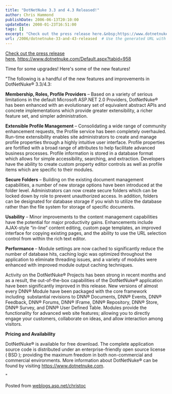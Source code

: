 ```yaml
---
title: "DotNetNuke 3.3 and 4.3 Released!"
author: Chris Hammond
publishDate: 2006-06-13T20:10:00
updateDate: 2008-01-23T16:51:00
tags: []
excerpt: "Check out the press release here.&nbsp;https://www.dotnetnuke.com/Default.aspx?tabid=958 Time for some upgrades! Here's some of the new features! \"The following is a handful of the new features and improvements in DotNetNuke® 3.3/4.3: Membership, Roles, Profile Providers – Based on a variety of serious limitations in the default Microsoft ASP.NET 2.0 Providers, DotNetNuke® has been enhanced with an evolutionary set of equivalent abstract APIs and concrete implementations which provide greater extensibility, a richer feature set, and simpler administration. Extensible Profile Management – Consolidating a wide range of community enhancement requests, the Profile service has been completely overhauled. Run-time extensibility enables site administrators to create and manage profile properties through a highly intuitive user interface. Profile properties are fortified with a broad range of attributes to help facilitate advanced business processes. Profile information is stored in a database format which allows for simple accessibility, searching, and extraction. Developers have the ability to create custom property editor controls as well as profile items which are specific to their modules. Secure Folders – Building on the existing document management capabilities, a number of new storage options have been introduced at the folder level. Administrators can now create secure folders which can be locked down by role to prevent unauthorized access. In addition, folders can be designated for database storage if you wish to utilize the database rather than the file system for storage of specific documents. Usability – Minor improvements to the content management capabilities have the potential for major productivity gains. Enhancements include AJAX-style “in-line” content editing, custom page templates, an improved interface for copying existing pages, and the ability to use the URL selection control from within the rich text editor. Performance – Module settings are now cached to significantly reduce the number of database hits, caching logic was optimized throughout the application to eliminate threading issues, and a variety of modules were enhanced with improved module output caching techniques. Activity on the DotNetNuke® Projects has been strong in recent months and as a result, the out-of-the-box capabilities of the DotNetNuke® application have been significantly improved in this release. New versions of almost every DNN® Module have been packaged with the core framework including&nbsp; substantial revisions to DNN® Documents, DNN® Events, DNN® Feedback, DNN® Forums, DNN® IFrame, DNN® Repository, DNN® Store, DNN® Survey, and DNN® User Defined Table. Modules provide the functionality for advanced web site features; allowing you to directly engage your customers, collaborate on ideas, and allow interaction among visitors. Pricing and Availability  DotNetNuke® is available for free download. The complete application source code is distributed under an enterprise-friendly open source license ( BSD ); providing the maximum freedom in both non-commercial and commercial environments. More information about DotNetNuke® can be found by visiting https://www.dotnetnuke.com.  \" Posted from..."
url: /2006/dotnetnuke-33-and-43-released  # Use the generated URL with year
---
```

<P><A href="https://www.dotnetnuke.com/Default.aspx?tabid=958">Check out the press release here.</A>&nbsp;<A href="https://www.dotnetnuke.com/Default.aspx?tabid=958">https://www.dotnetnuke.com/Default.aspx?tabid=958</A></P> <P>Time for some upgrades! Here's some of the new features!</P> <P>"The following is a handful of the new features and improvements in DotNetNuke® 3.3/4.3:</P> <P><STRONG>Membership, Roles, Profile Providers</STRONG> – Based on a variety of serious limitations in the default Microsoft ASP.NET 2.0 Providers, DotNetNuke® has been enhanced with an evolutionary set of equivalent abstract APIs and concrete implementations which provide greater extensibility, a richer feature set, and simpler administration.</P> <P><STRONG>Extensible Profile Management</STRONG> – Consolidating a wide range of community enhancement requests, the Profile service has been completely overhauled. Run-time extensibility enables site administrators to create and manage profile properties through a highly intuitive user interface. Profile properties are fortified with a broad range of attributes to help facilitate advanced business processes. Profile information is stored in a database format which allows for simple accessibility, searching, and extraction. Developers have the ability to create custom property editor controls as well as profile items which are specific to their modules.</P> <P><STRONG>Secure Folders</STRONG> – Building on the existing document management capabilities, a number of new storage options have been introduced at the folder level. Administrators can now create secure folders which can be locked down by role to prevent unauthorized access. In addition, folders can be designated for database storage if you wish to utilize the database rather than the file system for storage of specific documents.</P> <P><STRONG>Usability</STRONG> – Minor improvements to the content management capabilities have the potential for major productivity gains. Enhancements include AJAX-style “in-line” content editing, custom page templates, an improved interface for copying existing pages, and the ability to use the URL selection control from within the rich text editor.</P> <P><STRONG>Performance </STRONG>– Module settings are now cached to significantly reduce the number of database hits, caching logic was optimized throughout the application to eliminate threading issues, and a variety of modules were enhanced with improved module output caching techniques.</P> <P>Activity on the DotNetNuke® Projects has been strong in recent months and as a result, the out-of-the-box capabilities of the DotNetNuke® application have been significantly improved in this release. New versions of almost every DNN® Module have been packaged with the core framework including&nbsp; substantial revisions to DNN® Documents, DNN® Events, DNN® Feedback, DNN® Forums, DNN® IFrame, DNN® Repository, DNN® Store, DNN® Survey, and DNN® User Defined Table. Modules provide the functionality for advanced web site features; allowing you to directly engage your customers, collaborate on ideas, and allow interaction among visitors.</P> <P><STRONG>Pricing and Availability</STRONG> </P> <P>DotNetNuke® is available for free download. The complete application source code is distributed under an enterprise-friendly open source license ( BSD ); providing the maximum freedom in both non-commercial and commercial environments. More information about DotNetNuke® can be found by visiting <A href="">https://www.dotnetnuke.com</A>. </P> <P>"</P> Posted from <A href="https://weblogs.asp.net/christoc/">weblogs.asp.net/christoc</a>
